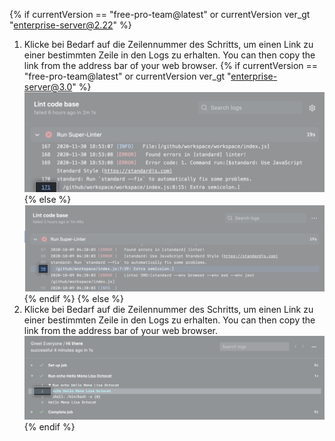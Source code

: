{% if currentVersion == "free-pro-team@latest" or currentVersion ver_gt "enterprise-server@2.22" %}
1. Klicke bei Bedarf auf die Zeilennummer des Schritts, um einen Link zu einer bestimmten Zeile in den Logs zu erhalten. You can then copy the link from the address bar of your web browser.
  {% if currentVersion == "free-pro-team@latest" or currentVersion ver_gt "enterprise-server@3.0" %}
  ![Schaltfläche zum Kopieren des Links](/assets/images/help/repository/copy-link-button-updated-2.png)
  {% else %}
  ![Schaltfläche zum Kopieren des Links](/assets/images/help/repository/copy-link-button-updated.png)
  {% endif %}
{% else %}
1. Klicke bei Bedarf auf die Zeilennummer des Schritts, um einen Link zu einer bestimmten Zeile in den Logs zu erhalten. You can then copy the link from the address bar of your web browser. ![Schaltfläche zum Kopieren des Links](/assets/images/help/repository/copy-link-button.png)
{% endif %}